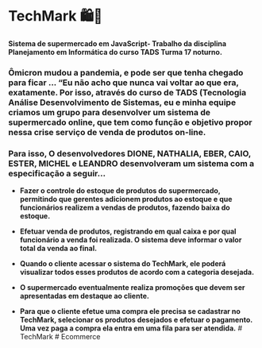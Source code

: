 # TechMark 🛍️🛒

**Sistema de supermercado em JavaScript- Trabalho da disciplina Planejamento em Informática do curso TADS Turma 17 noturno.**

### Ômicron mudou a pandemia, e pode ser que tenha chegado para ficar ... “Eu não acho que nunca vai voltar ao que era, exatamente. Por isso, através do curso de TADS (Tecnologia Análise Desenvolvimento de Sistemas, eu e minha equipe criamos um grupo para desenvolver um sistema de supermercado online, que tem como função e objetivo propor nessa crise serviço de venda de produtos on-line.
### Para isso, O desenvolvedores DIONE, NATHALIA, EBER, CAIO, ESTER, MICHEL e LEANDRO desenvolveram um sistema com a especificação a seguir... 

-   **Fazer o controle do estoque de produtos do supermercado, permitindo que gerentes adicionem produtos ao estoque e que funcionários realizem a vendas de produtos, fazendo baixa do estoque.**

-   **Efetuar venda de produtos, registrando em qual caixa e por qual funcionário a venda foi realizada. O sistema deve informar o valor total da venda ao final.**

-   **Quando o cliente acessar o sistema do TechMark, ele poderá visualizar todos esses produtos de acordo com a categoria desejada.**

-   **O supermercado eventualmente realiza promoções que devem ser apresentadas em destaque ao cliente.**

-   **Para que o cliente efetue uma compra ele precisa se cadastrar no TechMark, selecionar os produtos desejados e efetuar o pagamento. Uma vez paga a compra ela entra em uma fila para ser atendida.**
#   T e c h M a r k 
 
 #   E c o m m e r c e 
 
 